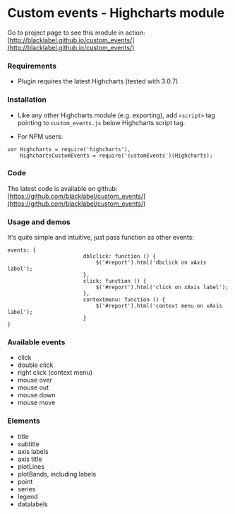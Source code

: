 
# Custom events - Highcharts module

Go to project page to see this module in action: [http://blacklabel.github.io/custom_events/](http://blacklabel.github.io/custom_events/)


### Requirements

* Plugin requires the latest Highcharts (tested with 3.0.7)

### Installation

* Like any other Highcharts module (e.g. exporting), add `<script>` tag pointing to `custom_events.js` below Highcharts script tag.

* For NPM users:
```
var Highcharts = require('highcharts'),
    HighchartsCustomEvents = require('customEvents')(Highcharts);
```


### Code

The latest code is available on github: [https://github.com/blacklabel/custom_events/](https://github.com/blacklabel/custom_events/)

### Usage and demos

It's quite simple and intuitive, just pass function as other events:

```
events: {
                        dblclick: function () {
                            $('#report').html('dbclick on xAxis label');
                        },
                        click: function () {
                            $('#report').html('click on xAxis label');
                        },
                        contextmenu: function () {
                            $('#report').html('context menu on xAxis label');
                        }
}
```
### Available events

* click
* double click
* right click (context menu)
* mouse over
* mouse out
* mouse down
* mouse move

### Elements

* title
* subtitle
* axis labels
* axis title
* plotLines
* plotBands, including labels
* point
* series
* legend
* datalabels
